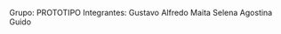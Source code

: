 Grupo: PROTOTIPO
Integrantes: Gustavo Alfredo Maita
             Selena
             Agostina
             Guido



